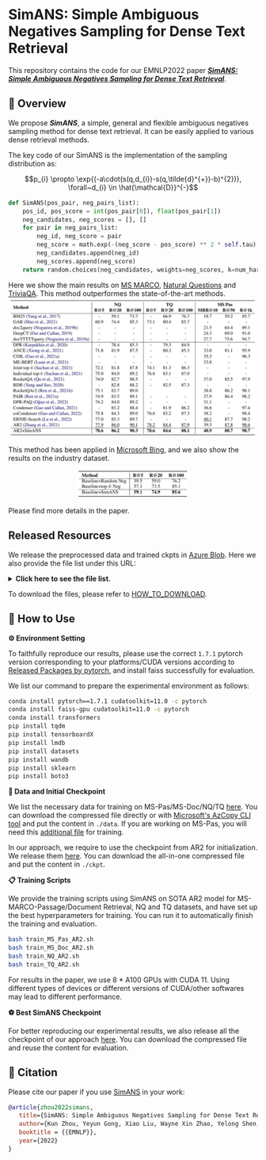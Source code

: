 # SimANS: Simple Ambiguous Negatives Sampling for Dense Text Retrieval

This repository contains the code for our EMNLP2022 paper [***SimANS: Simple Ambiguous Negatives Sampling for Dense Text Retrieval***](https://arxiv.org/abs/2210.11773).


## 🚀 Overview

We propose ***SimANS***, a simple, general and flexible ambiguous negatives sampling method for dense text retrieval. It can be easily applied to various dense retrieval methods.

The key code of our SimANS is the implementation of the sampling distribution as:

$$p_{i} \propto \exp{(-a\cdot(s(q,d_{i})-s(q,\tilde{d}^{+})-b)^{2})}, \forall~d_{i} \in \hat{\mathcal{D}}^{-}$$

```python
def SimANS(pos_pair, neg_pairs_list):
    pos_id, pos_score = int(pos_pair[0]), float(pos_pair[1])
    neg_candidates, neg_scores = [], []
    for pair in neg_pairs_list:
        neg_id, neg_score = pair
        neg_score = math.exp(-(neg_score - pos_score) ** 2 * self.tau)
        neg_candidates.append(neg_id)
        neg_scores.append(neg_score)
    return random.choices(neg_candidates, weights=neg_scores, k=num_hard_negatives)
```

Here we show the main results on [MS MARCO](https://microsoft.github.io/msmarco/), [Natural Questions](https://ai.google.com/research/NaturalQuestions/) and [TriviaQA](http://nlp.cs.washington.edu/triviaqa/). This method outperformes the state-of-the-art methods.
![SimANS Main Result](figs/simans_main_result.jpg)

This method has been applied in [Microsoft Bing](https://www.bing.com/), and we also show the results on the industry dataset.
<!-- ![SimANS Industry Result](figs/simans_industry_result.jpg) -->
<div align=center> <img src="figs/simans_industry_result.jpg" width = 45%/> </div>

Please find more details in the paper.


## Released Resources

We release the preprocessed data and trained ckpts in [Azure Blob](https://msranlciropen.blob.core.windows.net/simxns/SimANS/).
Here we also provide the file list under this URL:
<details>
<summary><b>Click here to see the file list.</b></summary>
<pre><code>INFO: best_simans_ckpt.zip;  Content Length: 7.74 GiB
INFO: best_simans_ckpt/MS-Doc/checkpoint-25000;  Content Length: 1.39 GiB
INFO: best_simans_ckpt/MS-Doc/log.txt;  Content Length: 78.32 KiB
INFO: best_simans_ckpt/MS-Pas/checkpoint-20000;  Content Length: 2.45 GiB
INFO: best_simans_ckpt/MS-Pas/log.txt;  Content Length: 82.74 KiB
INFO: best_simans_ckpt/NQ/checkpoint-30000;  Content Length: 2.45 GiB
INFO: best_simans_ckpt/NQ/log.txt;  Content Length: 298.44 KiB
INFO: best_simans_ckpt/TQ/checkpoint-10000;  Content Length: 2.45 GiB
INFO: best_simans_ckpt/TQ/log.txt;  Content Length: 99.44 KiB
INFO: ckpt.zip;  Content Length: 19.63 GiB
INFO: ckpt/MS-Doc/adore-star/config.json;  Content Length: 1.37 KiB
INFO: ckpt/MS-Doc/adore-star/pytorch_model.bin;  Content Length: 480.09 MiB
INFO: ckpt/MS-Doc/checkpoint-20000;  Content Length: 1.39 GiB
INFO: ckpt/MS-Doc/checkpoint-reranker20000;  Content Length: 1.39 GiB
INFO: ckpt/MS-Pas/checkpoint-20000;  Content Length: 2.45 GiB
INFO: ckpt/MS-Pas/checkpoint-reranker20000;  Content Length: 3.75 GiB
INFO: ckpt/NQ/checkpoint-reranker26000;  Content Length: 3.75 GiB
INFO: ckpt/NQ/nq_fintinue.pkl;  Content Length: 2.45 GiB
INFO: ckpt/TQ/checkpoint-reranker34000;  Content Length: 3.75 GiB
INFO: ckpt/TQ/triviaqa_fintinue.pkl;  Content Length: 2.45 GiB
INFO: data.zip;  Content Length: 18.43 GiB
INFO: data/MS-Doc/dev_ce_0.tsv;  Content Length: 15.97 MiB
INFO: data/MS-Doc/msmarco-docdev-qrels.tsv;  Content Length: 105.74 KiB
INFO: data/MS-Doc/msmarco-docdev-queries.tsv;  Content Length: 215.14 KiB
INFO: data/MS-Doc/msmarco-docs.tsv;  Content Length: 21.32 GiB
INFO: data/MS-Doc/msmarco-doctrain-qrels.tsv;  Content Length: 7.19 MiB
INFO: data/MS-Doc/msmarco-doctrain-queries.tsv;  Content Length: 14.76 MiB
INFO: data/MS-Doc/train_ce_0.tsv;  Content Length: 1.13 GiB
INFO: data/MS-Pas/dev.query.txt;  Content Length: 283.39 KiB
INFO: data/MS-Pas/para.title.txt;  Content Length: 280.76 MiB
INFO: data/MS-Pas/para.txt;  Content Length: 2.85 GiB
INFO: data/MS-Pas/qrels.dev.tsv;  Content Length: 110.89 KiB
INFO: data/MS-Pas/qrels.train.addition.tsv;  Content Length: 5.19 MiB
INFO: data/MS-Pas/qrels.train.tsv;  Content Length: 7.56 MiB
INFO: data/MS-Pas/train.query.txt;  Content Length: 19.79 MiB
INFO: data/MS-Pas/train_ce_0.tsv;  Content Length: 1.68 GiB
INFO: data/NQ/dev_ce_0.json;  Content Length: 632.98 MiB
INFO: data/NQ/nq-dev.qa.csv;  Content Length: 605.48 KiB
INFO: data/NQ/nq-test.qa.csv;  Content Length: 289.99 KiB
INFO: data/NQ/nq-train.qa.csv;  Content Length: 5.36 MiB
INFO: data/NQ/train_ce_0.json;  Content Length: 5.59 GiB
INFO: data/TQ/dev_ce_0.json;  Content Length: 646.60 MiB
INFO: data/TQ/train_ce_0.json;  Content Length: 5.62 GiB
INFO: data/TQ/trivia-dev.qa.csv;  Content Length: 3.03 MiB
INFO: data/TQ/trivia-test.qa.csv;  Content Length: 3.91 MiB
INFO: data/TQ/trivia-train.qa.csv;  Content Length: 26.67 MiB
INFO: data/psgs_w100.tsv;  Content Length: 12.76 GiB</code></pre>
</details>

To download the files, please refer to [HOW_TO_DOWNLOAD](https://github.com/microsoft/SimXNS/tree/main/HOW_TO_DOWNLOAD.md).


## 🙋 How to Use

**⚙️ Environment Setting**

To faithfully reproduce our results, please use the correct `1.7.1` pytorch version corresponding to your platforms/CUDA versions according to [Released Packages by pytorch](https://anaconda.org/pytorch/pytorch), and install faiss successfully for evaluation.

We list our command to prepare the experimental environment as follows:
```bash
conda install pytorch==1.7.1 cudatoolkit=11.0 -c pytorch
conda install faiss-gpu cudatoolkit=11.0 -c pytorch
conda install transformers
pip install tqdm
pip install tensorboardX
pip install lmdb
pip install datasets
pip install wandb
pip install sklearn
pip install boto3
```

**💾 Data and Initial Checkpoint**

We list the necessary data for training on MS-Pas/MS-Doc/NQ/TQ [here](https://msranlciropen.blob.core.windows.net/simxns/SimANS/data.zip). You can download the compressed file directly or with [Microsoft's AzCopy CLI tool](https://learn.microsoft.com/en-us/azure/storage/common/storage-ref-azcopy) and put the content in `./data`.
If you are working on MS-Pas, you will need this [additional file](https://msranlciropen.blob.core.windows.net/simxns/SimANS/data/MS-Pas/qrels.train.addition.tsv) for training.

In our approach, we require to use the checkpoint from AR2 for initialization. We release them [here](https://msranlciropen.blob.core.windows.net/simxns/SimANS/ckpt.zip). You can download the all-in-one compressed file and put the content in `./ckpt`.


**📋 Training Scripts**

We provide the training scripts using SimANS on SOTA AR2 model for MS-MARCO-Passage/Document Retrieval, NQ and TQ datasets, and have set up the best hyperparameters for training. You can run it to automatically finish the training and evaluation.
```bash
bash train_MS_Pas_AR2.sh
bash train_MS_Doc_AR2.sh
bash train_NQ_AR2.sh
bash train_TQ_AR2.sh
```

For results in the paper, we use 8 * A100 GPUs with CUDA 11. Using different types of devices or different versions of CUDA/other softwares may lead to different performance.

**⚽ Best SimANS Checkpoint**

For better reproducing our experimental results, we also release all the checkpoint of our approach [here](https://msranlciropen.blob.core.windows.net/simxns/SimANS/best_simans_ckpt.zip). You can download the compressed file and reuse the content for evaluation.


## 📜 Citation

Please cite our paper if you use [SimANS](https://arxiv.org/abs/2210.11773) in your work:
```bibtex
@article{zhou2022simans,
   title={SimANS: Simple Ambiguous Negatives Sampling for Dense Text Retrieval},
   author={Kun Zhou, Yeyun Gong, Xiao Liu, Wayne Xin Zhao, Yelong Shen, Anlei Dong, Jingwen Lu, Rangan Majumder, Ji-Rong Wen, Nan Duan and Weizhu Chen},
   booktitle = {{EMNLP}},
   year={2022}
}
```
